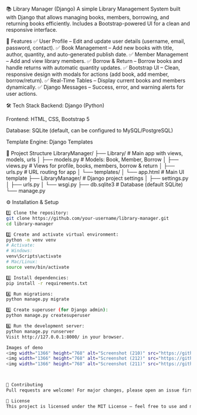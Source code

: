 📚 Library Manager (Django)
A simple Library Management System built with Django that allows managing books, members, borrowing, and returning books efficiently.
Includes a Bootstrap-powered UI for a clean and responsive interface.

🚀 Features
✅ User Profile – Edit and update user details (username, email, password, contact).
✅ Book Management – Add new books with title, author, quantity, and auto-generated publish date.
✅ Member Management – Add and view library members.
✅ Borrow & Return – Borrow books and handle returns with automatic quantity updates.
✅ Bootstrap UI – Clean, responsive design with modals for actions (add book, add member, borrow/return).
✅ Real-Time Tables – Display current books and members dynamically.
✅ Django Messages – Success, error, and warning alerts for user actions.

🛠️ Tech Stack
Backend: Django (Python)

Frontend: HTML, CSS, Bootstrap 5

Database: SQLite (default, can be configured to MySQL/PostgreSQL)

Template Engine: Django Templates

📂 Project Structure
LibraryManager/
├── Library/               # Main app with views, models, urls
│   ├── models.py          # Models: Book, Member, Borrow
│   ├── views.py           # Views for profile, books, members, borrow & return
│   ├── urls.py            # URL routing for app
│   └── templates/
│       └── app.html       # Main UI template
├── LibraryManager/        # Django project settings
│   ├── settings.py
│   ├── urls.py
│   └── wsgi.py
├── db.sqlite3             # Database (default SQLite)
└── manage.py

⚙️ Installation & Setup
```bash
1️⃣ Clone the repository:
git clone https://github.com/your-username/library-manager.git
cd library-manager

2️⃣ Create and activate virtual environment:
python -m venv venv
# Activate:
# Windows:
venv\Scripts\activate
# Mac/Linux:
source venv/bin/activate

3️⃣ Install dependencies:
pip install -r requirements.txt

4️⃣ Run migrations:
python manage.py migrate

5️⃣ Create superuser (for Django admin):
python manage.py createsuperuser

6️⃣ Run the development server:
python manage.py runserver
Visit http://127.0.0.1:8000/ in your browser.

Images of deno
<img width="1366" height="768" alt="Screenshot (210)" src="https://github.com/user-attachments/assets/f961ffb5-9418-4a5d-bf93-af5d8e215262" />
<img width="1366" height="768" alt="Screenshot (212)" src="https://github.com/user-attachments/assets/ed8b1a1e-605e-4361-863c-1314b4e19c7d" />
<img width="1366" height="768" alt="Screenshot (211)" src="https://github.com/user-attachments/assets/e95fdaf0-86ec-4ad2-a392-ec1f514e5207" />



🤝 Contributing
Pull requests are welcome! For major changes, please open an issue first to discuss.

📜 License
This project is licensed under the MIT License – feel free to use and modify.

